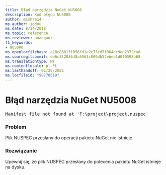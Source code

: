 ```yaml
---
title: Błąd narzędzia NuGet NU5008
description: Kod błędu NU5008
author: mishra14
ms.author: jodou
ms.date: 8/14/2018
ms.topic: reference
ms.reviewer: anangaur
f1_keywords:
- NU5008
ms.openlocfilehash: a28c830131056fd1e2c75cd7f864dc9ed2372cad
ms.sourcegitcommit: ee6c3f203648a5561c809db54ebeb1d0f0598b68
ms.translationtype: MT
ms.contentlocale: pl-PL
ms.lasthandoff: 01/26/2021
ms.locfileid: "98778519"
---
```

# <a name="nuget-error-nu5008"></a>Błąd narzędzia NuGet NU5008
<pre>Manifest file not found at 'F:\project\project.nuspec'</pre>

### <a name="issue"></a>Problem

Plik NUSPEC przesłany do operacji pakietu NuGet nie istnieje.


### <a name="solution"></a>Rozwiązanie

Upewnij się, że plik NUSPEC przesłany do polecenia pakietu NuGet istnieje na dysku.

